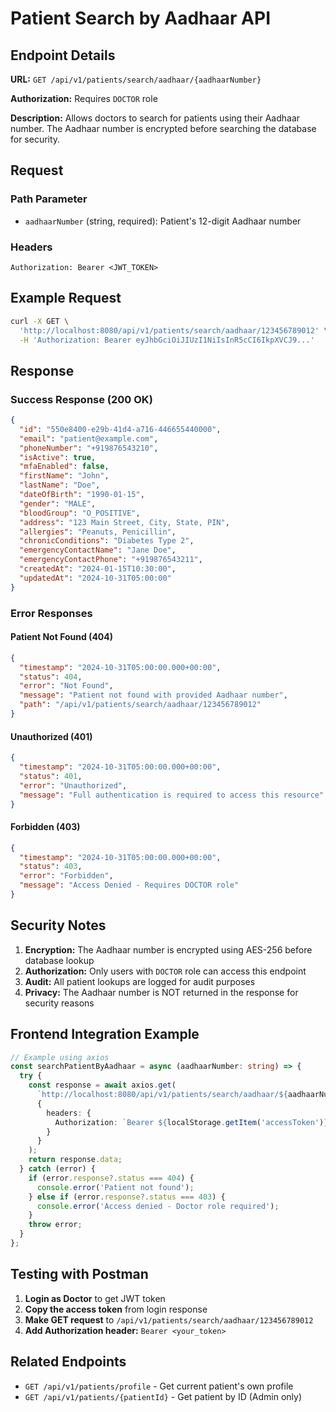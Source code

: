 # Patient Search by Aadhaar API

## Endpoint Details

**URL:** `GET /api/v1/patients/search/aadhaar/{aadhaarNumber}`

**Authorization:** Requires `DOCTOR` role

**Description:** Allows doctors to search for patients using their Aadhaar number. The Aadhaar number is encrypted before searching the database for security.

## Request

### Path Parameter
- `aadhaarNumber` (string, required): Patient's 12-digit Aadhaar number

### Headers
```
Authorization: Bearer <JWT_TOKEN>
```

## Example Request

```bash
curl -X GET \
  'http://localhost:8080/api/v1/patients/search/aadhaar/123456789012' \
  -H 'Authorization: Bearer eyJhbGciOiJIUzI1NiIsInR5cCI6IkpXVCJ9...'
```

## Response

### Success Response (200 OK)

```json
{
  "id": "550e8400-e29b-41d4-a716-446655440000",
  "email": "patient@example.com",
  "phoneNumber": "+919876543210",
  "isActive": true,
  "mfaEnabled": false,
  "firstName": "John",
  "lastName": "Doe",
  "dateOfBirth": "1990-01-15",
  "gender": "MALE",
  "bloodGroup": "O_POSITIVE",
  "address": "123 Main Street, City, State, PIN",
  "allergies": "Peanuts, Penicillin",
  "chronicConditions": "Diabetes Type 2",
  "emergencyContactName": "Jane Doe",
  "emergencyContactPhone": "+919876543211",
  "createdAt": "2024-01-15T10:30:00",
  "updatedAt": "2024-10-31T05:00:00"
}
```

### Error Responses

#### Patient Not Found (404)
```json
{
  "timestamp": "2024-10-31T05:00:00.000+00:00",
  "status": 404,
  "error": "Not Found",
  "message": "Patient not found with provided Aadhaar number",
  "path": "/api/v1/patients/search/aadhaar/123456789012"
}
```

#### Unauthorized (401)
```json
{
  "timestamp": "2024-10-31T05:00:00.000+00:00",
  "status": 401,
  "error": "Unauthorized",
  "message": "Full authentication is required to access this resource"
}
```

#### Forbidden (403)
```json
{
  "timestamp": "2024-10-31T05:00:00.000+00:00",
  "status": 403,
  "error": "Forbidden",
  "message": "Access Denied - Requires DOCTOR role"
}
```

## Security Notes

1. **Encryption:** The Aadhaar number is encrypted using AES-256 before database lookup
2. **Authorization:** Only users with `DOCTOR` role can access this endpoint
3. **Audit:** All patient lookups are logged for audit purposes
4. **Privacy:** The Aadhaar number is NOT returned in the response for security reasons

## Frontend Integration Example

```typescript
// Example using axios
const searchPatientByAadhaar = async (aadhaarNumber: string) => {
  try {
    const response = await axios.get(
      `http://localhost:8080/api/v1/patients/search/aadhaar/${aadhaarNumber}`,
      {
        headers: {
          Authorization: `Bearer ${localStorage.getItem('accessToken')}`
        }
      }
    );
    return response.data;
  } catch (error) {
    if (error.response?.status === 404) {
      console.error('Patient not found');
    } else if (error.response?.status === 403) {
      console.error('Access denied - Doctor role required');
    }
    throw error;
  }
};
```

## Testing with Postman

1. **Login as Doctor** to get JWT token
2. **Copy the access token** from login response
3. **Make GET request** to `/api/v1/patients/search/aadhaar/123456789012`
4. **Add Authorization header:** `Bearer <your_token>`

## Related Endpoints

- `GET /api/v1/patients/profile` - Get current patient's own profile
- `GET /api/v1/patients/{patientId}` - Get patient by ID (Admin only)

